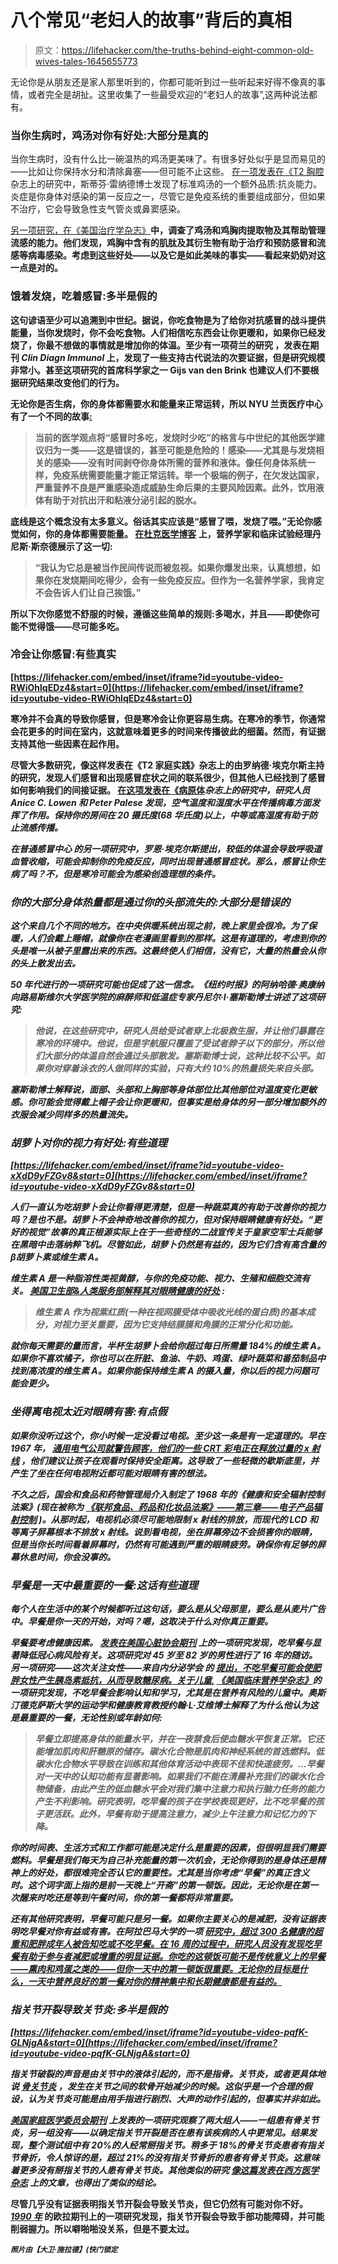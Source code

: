 # 八个常见“老妇人的故事”背后的真相

> 原文：<https://lifehacker.com/the-truths-behind-eight-common-old-wives-tales-1645655773>

无论你是从朋友还是家人那里听到的，你都可能听到过一些听起来好得不像真的事情，或者完全是胡扯。这里收集了一些最受欢迎的“老妇人的故事”,这两种说法都有。



### 当你生病时，鸡汤对你有好处:大部分是真的

当你生病时，没有什么比一碗温热的鸡汤更美味了。有很多好处似乎是显而易见的——比如让你保持水分和清除鼻塞——但可能不止这些。 [在一项发表在《T2 胸腔](http://journal.publications.chestnet.org/article.aspx?articleid=1079188&section=fulltext) 杂志上的研究中，斯蒂芬·雷纳德博士发现了标准鸡汤的一个额外品质:抗炎能力。炎症是你身体对感染的第一反应之一，尽管它是免疫系统的重要组成部分，但如果不治疗，它会导致急性支气管炎或鼻窦感染。

[另一项研究，在《美国治疗学杂志》](http://journals.lww.com/americantherapeutics/Abstract/2012/01000/Management_of_the_Virulent_Influenza_Virus.14.aspx?source=sas)[](http://journals.lww.com/americantherapeutics/Abstract/2012/01000/Management_of_the_Virulent_Influenza_Virus.14.aspx?source=sas)**中，调查了鸡汤和鸡胸肉提取物及其帮助管理流感的能力。他们发现，鸡胸中含有的肌肽及其衍生物有助于治疗和预防感冒和流感等病毒感染。考虑到这些好处——以及它是如此美味的事实——看起来奶奶对这一点是对的。**

### **饿着发烧，吃着感冒:多半是假的**

**这句谚语至少可以追溯到中世纪。据说，你吃食物是为了给你对抗感冒的战斗提供能量，当你发烧时，你不会吃食物。人们相信吃东西会让你更暖和，如果你已经发烧了，你最不想做的事情就是增加你的体温。至少有一项荷兰的研究 ，发表在期刊 *Clin Diagn Immunol* 上，发现了一些支持古代说法的次要证据，但是研究规模非常小。甚至这项研究的首席科学家之一 Gijs van den Brink 也建议人们不要根据研究结果改变他们的行为。**

**无论你是否生病，你的身体都需要水和能量来正常运转，所以 NYU 兰贡医疗中心有了一个不同的故事[:](http://www.med.nyu.edu/content%26ChunkIID=37409?ChunkIID=156982)**

> **当前的医学观点将“感冒时多吃，发烧时少吃”的格言与中世纪的其他医学建议归为一类——这是错误的，甚至可能是危险的！感染——尤其是与发烧相关的感染——没有时间剥夺你身体所需的营养和液体。像任何身体系统一样，免疫系统需要能量才能正常运转。举一个极端的例子，在欠发达国家，严重营养不良是严重感染造成威胁生命后果的主要风险因素。此外，饮用液体有助于对抗出汗和粘液分泌引起的脱水。**

**底线是这个概念没有太多意义。俗话其实应该是“感冒了喂，发烧了喂。”无论你感觉如何，你的身体都需要能量。 [在杜克医学博客](http://www.dukemedicine.org/blog/#!/myth-or-fact-feed-cold-starve-fever) 上，营养学家和临床试验经理丹尼斯·斯奈德展示了这一切:**

> **“我认为它总是被当作民间传说而被忽视。如果你爆发出来，认真想想，如果你在发烧期间吃得少，会有一些免疫反应。但作为一名营养学家，我肯定不会告诉人们让自己挨饿。”**

**所以下次你感觉不舒服的时候，遵循这些简单的规则:多喝水，并且——即使你可能不觉得饿——尽可能多吃。**

### **冷会让你感冒:有些真实**

 **[https://lifehacker.com/embed/inset/iframe?id=youtube-video-RWiOhlqEDz4&start=0](https://lifehacker.com/embed/inset/iframe?id=youtube-video-RWiOhlqEDz4&start=0)** 

**寒冷并不会真的导致你感冒，但是寒冷会让你更容易生病。在寒冷的季节，你通常会花更多的时间在室内，这就意味着更多的时间来传播彼此的细菌。然而，有证据支持其他一些因素在起作用。**

**尽管大多数研究，像这样发表在《T2 家庭实践》杂志上的由罗纳德·埃克尔斯主持的研究，发现人们感冒和出现感冒症状之间的联系很少，但其他人已经找到了感冒如何影响我们的间接证据。 [在这项发表在《病原体](http://www.plospathogens.org/article/info%3Adoi%2F10.1371%2Fjournal.ppat.0030151)*杂志上的研究中，研究人员 Anice C. Lowen 和 Peter Palese 发现，空气温度和湿度水平在传播病毒方面发挥了作用。保持你的房间在 20 摄氏度(68 华氏度)以上，中等或高湿度有助于防止流感传播。***

***在普通感冒中心 的另一项研究中，罗恩·埃克尔斯提出，较低的体温会导致呼吸道血管收缩，可能会抑制你的免疫反应，同时出现普通感冒症状。那么，感冒让你生病了吗？不，但是寒冷可能会为感染创造理想的条件。***

### ***你的大部分身体热量都是通过你的头部流失的:大部分是错误的***

***这个来自几个不同的地方。在中央供暖系统出现之前，晚上家里会很冷。为了保暖，人们会戴上睡帽，就像你在老漫画里看到的那样。这是有道理的，考虑到你的头是唯一从被子里露出来的东西。这最终使人们相信，没有它，大量的热量会从你的头上散发出去。***

***50 年代进行的一项研究可能也促成了这一信念。《纽约时报》的阿纳哈德·奥康纳 向路易斯维尔大学医学院的麻醉师和低温症专家丹尼尔·I·塞斯勒博士讲述了这项研究:***

> ***他说，在这些研究中，研究人员给受试者穿上北极救生服，并让他们暴露在寒冷的环境中。他说，但是宇航服只覆盖了受试者脖子以下的部分，所以他们大部分的体温自然会通过头部散发。塞斯勒博士说，这种比较不公平。如果你对穿着泳衣的人做同样的实验，只有大约 10%的热量损失来自头部。***

***塞斯勒博士解释说，面部、头部和上胸部等身体部位比其他部位对温度变化更敏感。你可能会觉得戴上帽子会让你更暖和，但事实是给身体的另一部分增加额外的衣服会减少同样多的热量流失。***

### ***胡萝卜对你的视力有好处:有些道理***

 ***[https://lifehacker.com/embed/inset/iframe?id=youtube-video-xXdD9yFZGv8&start=0](https://lifehacker.com/embed/inset/iframe?id=youtube-video-xXdD9yFZGv8&start=0)*** 

***人们一直认为吃胡萝卜会让你看得更清楚，但是一种蔬菜真的有助于改善你的视力吗？是也不是。胡萝卜不会神奇地改善你的视力，但对保持眼睛健康有好处。“更好的视觉”故事的真正根源实际上在于一些奇怪的二战宣传关于皇家空军士兵能够在黑暗中击落纳粹飞机。尽管如此，胡萝卜仍然是有益的，因为它们含有高含量的β胡萝卜素或维生素 A。***

***维生素 A 是一种脂溶性类视黄醇，与你的免疫功能、视力、生殖和细胞交流有关。 [美国卫生部&人类服务部解释其对眼睛健康的好处](http://ods.od.nih.gov/factsheets/VitaminA-HealthProfessional/) :***

> ***维生素 A 作为视紫红质(一种在视网膜受体中吸收光线的蛋白质)的基本成分，对视力至关重要，因为它支持结膜膜和角膜的正常分化和功能。***

***就你每天需要的量而言，半杯生胡萝卜会给你超过每日所需量 184%的维生素 A。如果你不喜欢橘子，你也可以在肝脏、鱼油、牛奶、鸡蛋、绿叶蔬菜和番茄制品中找到高浓度的维生素 A。如果你能保持维生素 A 的摄入量，你以后的视力问题可能会更少。***

### *****坐得离电视太近对眼睛有害:有点假*****

***如果你没听过这个，你小时候一定没看过电视。至少这一条是有一定道理的。早在 1967 年， [通用电气公司就警告顾客，他们的一些 CRT 彩电正在释放过量的 x 射线](http://dash.harvard.edu/handle/1/8846732) ，他们建议让孩子在观看时保持安全距离。这导致了一些轻微的歇斯底里，并产生了坐在任何电视附近都可能对眼睛有害的想法。***

***不久之后，国会和食品和药物管理局介入制定了 1968 年的《健康和安全辐射控制法案》(现在被称为 [《联邦食品、药品和化妆品法案》——第三章——电子产品辐射控制](http://www.fda.gov/regulatoryinformation/legislation/federalfooddrugandcosmeticactfdcact/fdcactchaptervdrugsanddevices/default.htm#Part_C) )。从那时起，电视机必须尽可能地限制 x 射线的排放，而现代的 LCD 和等离子屏幕根本不排放 x 射线。说到看电视，坐在屏幕旁边不会损害你的眼睛，但是当你长时间看着屏幕时，仍然有可能遇到严重的眼睛疲劳。确保你有足够的屏幕休息时间，你会没事的。***

### *****早餐是一天中最重要的一餐:这话有些道理*****

***每个人在生活中的某个时候都听过这句话，要么是从父母那里，要么是从麦片广告中。早餐是你一天的开始，对吗？嗯，这取决于什么对你真正重要。***

***早餐要考虑健康因素。 [发表在*美国心脏协会期刊*](http://circ.ahajournals.org/content/128/4/337.abstract?sid=6c59e2d9-c6a9-44be-bd09-79d7ec32595b) 上的一项研究发现，吃早餐与显著降低冠心病风险有关。这项研究对 45 岁至 82 岁的男性进行了 16 年的随访。另一项研究——这次关注女性——来自内分泌学会 的 [提出，不吃早餐可能会使肥胖女性产生胰岛素抵抗，从而导致糖尿病。关于儿童,](https://www.endocrine.org/news-room/press-release-archives/2013/skipping-breakfast-may-make-obese-women-insulin-resistant) [《美国临床营养学杂志》](http://ajcn.nutrition.org/content/67/4/804S.full.pdf)*的一项研究发现，不吃早餐会影响认知和学习，尤其是在营养有风险的儿童中。奥斯汀德克萨斯大学的运动学和健康教育教授约翰·L·艾维博士解释了为什么他认为这是最重要的一餐，无论性别或年龄如何:****

> ***早餐立即提高身体的能量水平，并在一夜禁食后使血糖水平恢复正常。它还能增加肌肉和肝糖原的储存。碳水化合物是肌肉和神经系统的首选燃料。低碳水化合物水平导致在训练和其他体育活动中表现不佳和快速疲劳。...早餐对一天中的认知功能有显著影响。如果我们不能在清晨补充我们的碳水化合物储备，由此产生的低血糖水平会对我们集中注意力和执行脑力任务的能力产生不利影响。研究表明，吃早餐的孩子在学校表现更好，比不吃早餐的孩子更活跃。此外，早餐有助于提高注意力，减少上午注意力和记忆力的下降。***

***你的时间表、生活方式和工作都可能是决定什么是重要的因素，但很明显我们需要燃料。早餐是我们每天为自己补充能量的第一次机会，无论你得到的是身体还是精神上的好处，都很难完全否认它的重要性。尤其是当你考虑“早餐”的真正含义时。这个词字面上指的是前一天晚上“开斋”的第一顿饭。因此，无论你是在第一次醒来时吃还是等到午餐时间，你的第一餐都将非常重要。***

***还有其他研究表明，早餐可能只是另一餐。如果你主要关心的是减肥，没有证据表明吃早餐对你有益或有害。在阿拉巴马大学的一项 [研究中，超过 300 名健康的超重和肥胖成年人被告知吃或不吃早餐。在 16 周的过程中，研究人员没有发现吃早餐有助于参与者减肥或增重的明显证据。你吃的这顿饭可能不是传统意义上的早餐——熏肉和鸡蛋之类的——但你一天中的第一顿饭很重要。无论你的目标是什么，一天中营养良好的第一餐对你的精神集中和长期健康都是有益的。](http://www.uab.edu/news/innovation/item/4766-the-breakfast-debate-new-study-determines-whether-it-helps-with-weight-loss)***

### *****指关节开裂导致关节炎:多半是假的*****

 ***[https://lifehacker.com/embed/inset/iframe?id=youtube-video-pqfK-GLNjgA&start=0](https://lifehacker.com/embed/inset/iframe?id=youtube-video-pqfK-GLNjgA&start=0)*** 

***指关节破裂的声音是由关节中的液体引起的，而不是指骨。关节炎，或者更具体地说 [骨关节炎](http://en.wikipedia.org/wiki/Osteoarthritis) ，发生在关节之间的软骨开始减少的时候。这似乎是一个合理的假设，认为关节炎可能是由用手指进行剧烈、大声的动作引起的，但事实并非如此。***

***[*美国家庭医学委员会期刊*](http://www.jabfm.org/content/24/2/169) 上发表的一项研究观察了两大组人——一组患有骨关节炎，另一组没有——以确定指关节开裂是否在患有该疾病的人中更常见。结果发现，整个测试组中有 20%的人经常掰指关节。稍多于 18%的骨关节炎患者有指关节骨折，令人惊讶的是，超过 21%的没有指关节骨折的患者有骨关节炎。这意味着更多没有掰指关节的人患有骨关节炎。其他类似的研究 [像这篇发表在*西方医学杂志*](http://www.ncbi.nlm.nih.gov/pmc/articles/PMC1129752/) 上的文章，也得出了类似的结论。***

**尽管几乎没有证据表明指关节开裂会导致关节炎，但它仍然有可能对你不好。[*1990 年*](http://ard.bmj.com/content/49/5/308) 的欧拉期刊上的一项研究发现，指关节开裂会导致手部功能障碍，并可能削弱握力。所以噼啪啪没关系，但是不要太过。**

**<small>*照片由*</small><small>*【大卫·施拉德】*</small><small>*(快门锁定*</small>**
